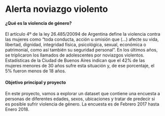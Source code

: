 # Alerta noviazgo violento

#### ¿Qué es la violencia de género?

El artículo 4º de la ley 26.485/20094 de Argentina define la violencia contra las mujeres como “toda conducta, acción u omisión que (…) afecte su vida, libertad, dignidad, integridad física, psicológica, sexual, económica o patrimonial, como así también su seguridad personal”.
En los últimos años, se triplicaron los llamados de adolescentes por noviazgos violentos. Estadísticas de la Ciudad de Buenos Aires indican que el 42% de las mujeres menores de 30 años sufre esta situación y, de ese porcentaje, el 5% fueron menos de 18 años.

#### Objetivo principal y proyecto

En este proyecto, vamos a explorar un dataset que contiene una encuesta a personas de diferentes edades, sexos, ubicaciones y tratar de predecir si es posible sufrir violencia de género. La encuesta es de Febrero 2017 hasta Enero 2018.
